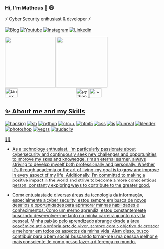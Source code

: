 ### Hi, I'm Matheus 👋 😄

 ⚡  Cyber Security enthusiast & developer ⚡
 
[![Blog](https://img.shields.io/website?label=github+pages&style=for-the-badge&url=https://matheuslaidler.github.io/)](https://matheuslaidler.github.io/)
[![Youtube](https://img.shields.io/badge/YouTube-FF0000?style=for-the-badge&logo=youtube&logoColor=white)](https://youtube.com/@matheuslaidler)
[![Instagram](https://img.shields.io/badge/Instagram-E4405F?style=for-the-badge&logo=instagram&logoColor=white)](https://instagram.com/matheuslaidler)
[![Linkedin](https://img.shields.io/badge/-LinkedIn-%230077B5?style=for-the-badge&logo=linkedin&logoColor=white)](https://www.linkedin.com/in/laidlervidal)
  
<div align="left">
  <a href="https://github.com/matheuslaidler">
  <img height="165em" src="https://github-readme-stats.vercel.app/api?username=matheuslaidler&show_icons=true&theme=dracula&include_all_commits=true&count_private=true"/>
  <img height="165em" src="https://github-readme-stats.vercel.app/api/top-langs/?username=matheuslaidler&layout=compact&langs_count=7&theme=dracula"/>
</div>
<div align="center">
  <img align="left" alt="Linux" height="30" width="40" src="https://cdn.jsdelivr.net/gh/devicons/devicon/icons/linux/linux-original.svg">
  <img alt="python" height="30" width="40" src="https://cdn.jsdelivr.net/gh/devicons/devicon/icons/python/python-original.svg">
  <img alt="c" height="30" width="40" src="https://cdn.jsdelivr.net/gh/devicons/devicon/icons/c/c-original.svg">
 </div>
 
## ✨ About me and my Skills 

<div style="display: inline_block">
  <img align="center" alt="hacking" src="https://img.shields.io/badge/<>-hacking-43E3FD?style=for-the-badge&logoColor=black" />
  <img align="center" alt="sh" src="https://img.shields.io/badge/shell_script-28bf94?style=for-the-badge&logo=linux&logoColor=white" />
  <img align="center" alt="python" src="https://img.shields.io/badge/Python-20232A?style=for-the-badge&logo=python&logoColor=61DAFB" />
  <img align="center" alt="c/c++" src="https://img.shields.io/badge/C/C++-2864bf?style=for-the-badge&logo=c&logoColor=white" />
  <img align="center" alt="html5" src="https://img.shields.io/badge/HTML-E34F26?style=for-the-badge&logo=html5&logoColor=white" />
  <img align="center" alt="css" src="https://img.shields.io/badge/CSS-1572B6?style=for-the-badge&logo=css3&logoColor=white" />
  <img align="center" alt="js" src="https://img.shields.io/badge/JavaScript-F7DF1E?style=for-the-badge&logo=javascript&logoColor=black" />
  <img align="center" alt="unreal" src="https://img.shields.io/badge/Unreal-282d38?style=for-the-badge&logo=unrealengine&logoColor=61DAFB" />
  <img align="center" alt="blender" src="https://img.shields.io/badge/Blender-303542?style=for-the-badge&logo=blender&logoColor=c8fb61" />
 <img align="center" alt="photoshop" src="https://img.shields.io/badge/Photoshop-282d38?style=for-the-badge&logo=adobe&logoColor=61DAFB" />
 <img align="center" alt="vegas" src="https://img.shields.io/badge/Vegas_Pro-282A38?style=for-the-badge&logo=sony&logoColor=61DAFB" />
 <img align="center" alt="audacity" src="https://img.shields.io/badge/Audacity-282A28?style=for-the-badge&logo=audacity&logoColor=61DAFB" />
  
</div><br/>   👯🌱  
 
  - As a technology enthusiast, I'm particularly passionate about cybersecurity and continuously seek new challenges and opportunities to improve my skills and knowledge. I'm an eternal learner, always striving to develop myself both professionally and personally. Whether it's through academia or the art of living, my goal is to grow and improve in every aspect of my life. Additionally, I'm committed to making a positive impact in the world and strive to become a more conscientious person, constantly exploring ways to contribute to the greater good.
 
  - Como entusiasta de diversas áreas da tecnologia da informação, especialmente a cyber security, estou sempre em busca de novos desafios e oportunidades para aprimorar minhas habilidades e conhecimentos. Como um eterno aprendiz, estou constantemente buscando desenvolver-me tanto na minha carreira quanto na vida pessoal. Minha paixão pelo aprendizado abrange desde a área acadêmica até a própria arte de viver, sempre com o objetivo de crescer e melhorar em todos os aspectos da minha vida. Além disso, busco contribuir para o bem social, buscando tornar-me uma pessoa melhor e mais consciente de como posso fazer a diferença no mundo.

